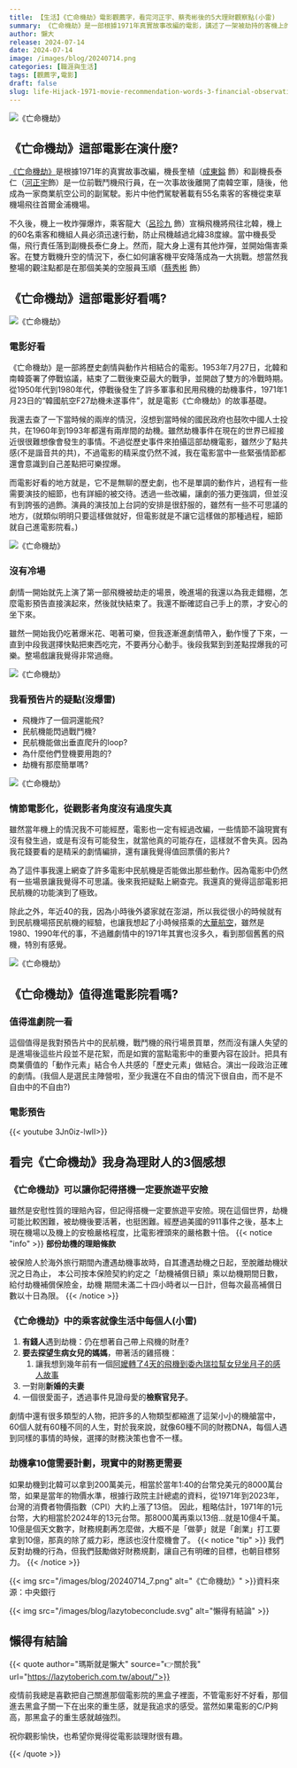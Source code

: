 ```yaml
---
title: 【生活】《亡命機劫》電影觀薦字，看完河正宇、蔡秀彬後的5大理財觀察點(小雷)
summary: 《亡命機劫》是一部根據1971年真實故事改編的電影，講述了一架被劫持的客機上的故事。電影結合了歷史劇情和動作片元素，情節電影化但沒有過度失真。觀影者可以從中得到一些理財觀察點，並提醒搭機時要注意旅遊平安險。
author: 懶大
release: 2024-07-14
date: 2024-07-14
image: /images/blog/20240714.png
categories: [職涯與生活]
tags: [觀薦字,電影]
draft: false
slug: life-Hijack-1971-movie-recommendation-words-3-financial-observation-points-after-watching-ha-jung-woo-and-choi-si-won-little-thunder
---
```


![《亡命機劫》](images/blog/20240714_1.png)

## 《亡命機劫》這部電影在演什麼?

[《亡命機劫》](https://zh.wikipedia.org/zh-tw/%E5%8A%AB%E6%9C%BA_(%E7%94%B5%E5%BD%B1))是根據1971年的真實故事改編，機長奎植（[成東鎰](https://zh.wikipedia.org/wiki/%E6%88%90%E6%9D%B1%E9%8E%B0) 飾）和副機長泰仁（[河正宇](https://zh.wikipedia.org/wiki/%E6%B2%B3%E6%AD%A3%E5%AE%87)飾）是一位前戰鬥機飛行員，在一次事故後離開了南韓空軍，隨後，他成為一家商業航空公司的副駕駛。影片中他們駕駛著載有55名乘客的客機從束草機場飛往首爾金浦機場。

不久後，機上一枚炸彈爆炸，乘客龍大（[呂珍九](https://zh.wikipedia.org/wiki/%E5%91%82%E7%8F%8D%E4%B9%9D) 飾）宣稱飛機將飛往北韓，機上的60名乘客和機組人員必須迅速行動，防止飛機越過北緯38度線。當中機長受傷，飛行責任落到副機長泰仁身上。然而，龍大身上還有其他炸彈，並開始傷害乘客。在雙方戰機升空的情況下，泰仁如何讓客機平安降落成為一大挑戰。想當然我整場的觀注點都是在那個美美的空服員玉順（[蔡秀彬](https://zh.wikipedia.org/wiki/%E8%94%A1%E7%A7%80%E5%BD%AC) 飾）

## 《亡命機劫》這部電影好看嗎?

![《亡命機劫》](images/blog/20240714_2.png)

### 電影好看

《亡命機劫》是一部將歷史劇情與動作片相結合的電影。1953年7月27日，北韓和南韓簽署了停戰協議，結束了二戰後東亞最大的戰爭，並開啟了雙方的冷戰時期。從1950年代到1980年代，停戰後發生了許多軍事和民用飛機的劫機事件，1971年1月23日的“韓國航空F27劫機未遂事件”，就是電影《亡命機劫》的故事基礎。

我還去查了一下當時候的兩岸的情況，沒想到當時候的國民政府也鼓吹中國人士投共，在1960年到1993年都還有兩岸間的劫機。雖然劫機事件在現在的世界已經接近很很難想像會發生的事情。不過從歷史事件來拍攝這部劫機電影，雖然少了點共感(不是諧音共的共)，不過電影的精采度仍然不減，我在電影當中一些緊張情節都還會意識到自己差點把可樂捏爆。

而電影好看的地方就是，它不是無聊的歷史劇，也不是單調的動作片，過程有一些需要演技的細節，也有詳細的被交待。透過一些改編，讓劇的張力更強調，但並沒有到誇張的過飾。演員的演技加上台詞的安排是很舒服的，雖然有一些不可思議的地方，(就類似明明只要這樣做就好，但電影就是不讓它這樣做的那種過程，細節就自己進電影院看。)

![《亡命機劫》](images/blog/20240714_3.png)

### 沒有冷場

劇情一開始就先上演了第一部飛機被劫走的場景，晚進場的我還以為我走錯棚，怎麼電影預告直接演起來，然後就快結束了。我還不斷確認自己手上的票，才安心的坐下來。

雖然一開始我仍吃著爆米花、喝著可樂，但我逐漸進劇情帶入，動作慢了下來，一直到中段我選擇快點把東西吃完，不要再分心動手。後段我緊到到差點捏爆我的可樂。整場戲讓我覺得非常過癮。

![《亡命機劫》](images/blog/20240714_4.png)

### 我看預告片的疑點(沒爆雷)

- 飛機炸了一個洞還能飛?
- 民航機能閃過戰鬥機?
- 民航機能做出垂直爬升的loop?
- 為什麼他們登機要用跑的?
- 劫機有那麼簡單嗎?

![《亡命機劫》](images/blog/20240714_5.png)

### 情節電影化，從觀影者角度沒有過度失真

雖然當年機上的情況我不可能經歷，電影也一定有經過改編，一些情節不論現實有沒有發生過，或是有沒有可能發生，就當他真的可能存在，這樣就不會失真。因為我花錢要看的是精采的劇情編排，還有讓我覺得值回票價的影片?

為了這件事我還上網查了許多電影中民航機是否能做出那些動作。因為電影中仍然有一些場景讓我覺得不可思議。後來我把疑點上網查完。我還真的覺得這部電影把民航機的功能演到了極致。

除此之外，年近40的我，因為小時後外婆家就在澎湖，所以我從很小的時候就有到民航機場搭民航機的經驗，也讓我想起了小時候搭乘的[大華航空](https://zh.wikipedia.org/zh-tw/%E5%A4%A7%E8%8F%AF%E8%88%AA%E7%A9%BA)，雖然是1980、1990年代的事，不過離劇情中的1971年其實也沒多久，看到那個舊舊的飛機，特別有感覺。

![《亡命機劫》](images/blog/20240714_6.png)

## 《亡命機劫》值得進電影院看嗎?

### 值得進劇院一看

這個值得是我對預告片中的民航機，戰鬥機的飛行場景買單，然而沒有讓人失望的是進場後這些片段並不是花絮，而是如實的當點電影中的重要內容在設計。把具有商業價值的「動作元素」結合令人共感的「歷史元素」做結合。演出一段政治正確的劇情。(我個人是選民主陣營啦，至少我還在不自由的情況下很自由，而不是不自由中的不自由?)

### 電影預告

{{< youtube 3Jn0iz-lwII>}}

## 看完《亡命機劫》我身為理財人的3個感想

### 《亡命機劫》可以讓你記得搭機一定要旅遊平安險

雖然是安慰性質的理賠內容，但記得搭機一定要旅遊平安險。現在這個世界，劫機可能比較困難，被劫機後要活著，也挺困難。經歷過美國的911事件之後，基本上現在機場以及機上的安檢嚴格程度，比電影裡頭來的嚴格數十倍。
{{< notice "info" >}}
**部份劫機的理賠條款**

被保險人於海外旅行期間內遭遇劫機事故時，自其遭遇劫機之日起，至脫離劫機狀況之日為止，
本公司按本保險契約約定之「劫機補償日額」乘以劫機期間日數，給付劫機補償保險金，劫機
期間未滿二十四小時者以一日計，但每次最高補償日數以十日為限。
{{< /notice >}}
### 《亡命機劫》中的乘客就像生活中每個人(小雷)

1. **有錢人**遇到劫機：仍在想著自己帶上飛機的財產?
2. **要去探望生病女兒的媽媽**，帶著活的雞搭機：
    1. 讓我想到幾年前有一個[阿嬤轉了4天的飛機到委內瑞拉幫女兒坐月子的感人故事](https://today.line.me/tw/v2/article/oqlXz5W)
3. 一對剛**新婚的夫妻**
4. 一個很愛面子，透過事件見證母愛的**檢察官兒子**。

劇情中還有很多類型的人物，把許多的人物類型都縮進了這架小小的機艙當中，60個人就有60種不同的人生，對於我來說，就像60種不同的財務DNA，每個人遇到同樣的事情的時候，選擇的財務決策也會不一樣。

### 劫機拿10億需要計劃，現實中的財務更需要
如果劫機到北韓可以拿到200萬美元，相當於當年1:40的台幣兌美元的8000萬台幣，如果是當年的物價水準，根據行政院主計總處的資料，從1971年到2023年，台灣的消費者物價指數（CPI）大約上漲了13倍。 因此，粗略估計，1971年的1元台幣，大約相當於2024年的13元台幣。那8000萬再乘以13倍…就是10億4千萬。 10億是個天文數字，財務規劃再怎麼做，大概不是「做夢」就是「創業」打工要拿到10億，那真的除了威力彩，應該也沒什麼機會了。
{{< notice "tip" >}}
我們反對劫機的行為，但我們鼓勵做好財務規劃，讓自己有明確的目標，也朝目標努力。
{{< /notice >}}

{{< img src="/images/blog/20240714_7.png" alt="《亡命機劫》" >}}資料來源：中央銀行



{{< img src="/images/blog/lazytobeconclude.svg" alt="懶得有結論" >}}

## 懶得有結論

{{< quote author="瑪斯就是懶大" source="👉關於我" url="https://lazytoberich.com.tw/about/">}}

疫情前我總是喜歡把自己關進那個電影院的黑盒子裡面，不管電影好不好看，那個進去黑盒子關一下在出來的重生感，就是我追求的感受。當然如果電影的C/P夠高，那黑盒子的重生感就越強烈。

祝你觀影愉快，也希望你覺得從電影談理財很有趣。

{{< /quote >}}

